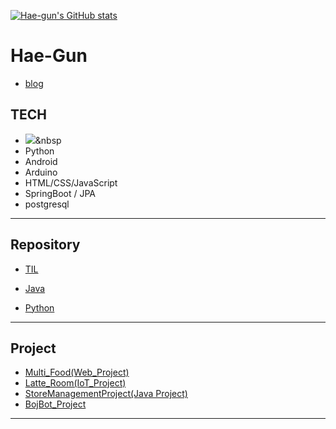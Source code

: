 [![Hae-gun's GitHub stats](https://github-readme-stats.vercel.app/api?username=Hae-gun)](https://github.com/anuraghazra/github-readme-stats)


# Hae-Gun

* [blog](https://webheck.tistory.com/)


## TECH

* <img src="https://img.shields.io/badge/Java?style=flat-square&logo=#007396&logoColor=white"/></a>&nbsp 
* Python
* Android
* Arduino
* HTML/CSS/JavaScript
* SpringBoot / JPA
* postgresql
---

## Repository

* [TIL](https://github.com/Hae-gun/TIL)

* [Java](https://github.com/Hae-gun/Java)

* [Python](https://github.com/Hae-gun/Python)

  

---

## Project

* [Multi_Food(Web_Project)](https://github.com/Hae-gun/TeamProject)
* [Latte_Room(IoT_Project)](https://github.com/Hae-gun/LatteRoom-Project)
* [StoreManagementProject(Java Project)](https://github.com/Hae-gun/StoreManagementProject)
* [BojBot_Project](https://github.com/hae-gun/JsonAPI)
---
